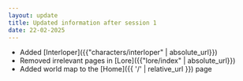 ```yaml
---
layout: update
title: Updated information after session 1
date: 22-02-2025
---
```


- Added [Interloper]({{"characters/interloper" | absolute_url}})
- Removed irrelevant pages in [Lore]({{"lore/index" | absolute_url}})
- Added world map to the [Home]({{ '/' | relative_url }}) page 